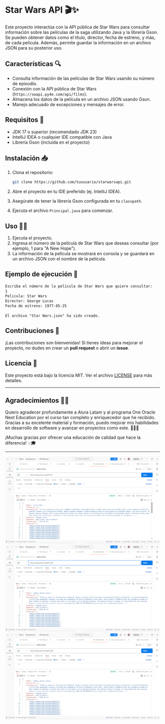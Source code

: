 # Star Wars API 🎬✨

Este proyecto interactúa con la API pública de Star Wars para consultar información sobre las películas de la saga utilizando Java y la librería Gson. Se pueden obtener datos como el título, director, fecha de estreno, y más, de cada película. Además, permite guardar la información en un archivo JSON para su posterior uso.

## Características 🔍

- Consulta información de las películas de Star Wars usando su número de episodio.
- Conexión con la API pública de Star Wars (`https://swapi.py4e.com/api/films`).
- Almacena los datos de la película en un archivo JSON usando Gson.
- Manejo adecuado de excepciones y mensajes de error.

## Requisitos 🚀

- JDK 17 o superior (recomendado JDK 23)
- IntelliJ IDEA o cualquier IDE compatible con Java
- Librería Gson (incluida en el proyecto)

## Instalación 📥

1. Clona el repositorio:

   ```bash
   git clone https://github.com/tuusuario/starwarsapi.git
   ```

2. Abre el proyecto en tu IDE preferido (ej. IntelliJ IDEA).

3. Asegúrate de tener la librería Gson configurada en tu `classpath`.

4. Ejecuta el archivo `Principal.java` para comenzar.

## Uso 👨‍💻

1. Ejecuta el proyecto.
2. Ingresa el número de la película de Star Wars que deseas consultar (por ejemplo, 1 para "A New Hope").
3. La información de la película se mostrará en consola y se guardará en un archivo JSON con el nombre de la película.

## Ejemplo de ejecución 🎥

```
Escriba el número de la película de Star Wars que quiere consultar: 
1
Pelicula: Star Wars
Director: George Lucas
Fecha de estreno: 1977-05-25

El archivo "Star Wars.json" ha sido creado.
```

## Contribuciones 🤝

¡Las contribuciones son bienvenidas! Si tienes ideas para mejorar el proyecto, no dudes en crear un **pull request** o abrir un **issue**.

## Licencia 📄

Este proyecto está bajo la licencia MIT. Ver el archivo [LICENSE](LICENSE) para más detalles.

---

## Agradecimientos 🙏🌟
Quiero agradecer profundamente a Alura Latam y al programa One Oracle Next Education por el curso tan completo y enriquecedor que he recibido. Gracias a su excelente material y formación, puedo mejorar mis habilidades en desarrollo de software y avanzar en proyectos como este. 👩‍💻🚀

¡Muchas gracias por ofrecer una educación de calidad que hace la diferencia! 💡🎓

---
![img.png](img.png)
![img_1.png](img_1.png)
![img_2.png](img_2.png)